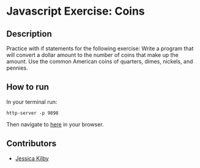 # Javascript Exercise: Coins

## Description
Practice with if statements for the following exercise:  Write a program that will convert a dollar amount to the number of coins that make up the amount. Use the common American coins of quarters, dimes, nickels, and pennies.

## How to run
In your terminal run:
```
http-server -p 9898
```
Then navigate to [here](http://localhost:9898) in your browser.

## Contributors
- [Jessica Kilby](https://github.com/jessicakilby)
